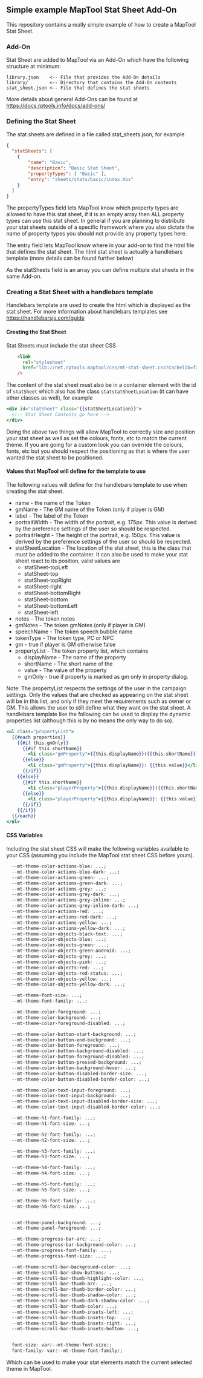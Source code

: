 ## Simple example MapTool Stat Sheet Add-On
This repository contains a really simple example of how to create a MapTool Stat Sheet.

### Add-On
Stat Sheet are added to MapTool via an Add-On which have the following structure at minimum:

```
library.json    <-- File that provides the Add-On details
library/        <-- Directory that contains the Add-On contents  
stat_sheet.json <-- File that defines the stat sheets
```

More details about general Add-Ons can be found at https://docs.rptools.info/docs/add-ons/


### Defining the Stat Sheet
The stat sheets are defined in a file called stat_sheets.json, for example
```json
{
  "statSheets": [
    { 
        "name": "Basic",
        "description": "Basic Stat Sheet",
        "propertyTypes": [ "Basic" ],
        "entry": "sheets/stats/basic/index.hbs" 
    }
  ]
}
```
The propertyTypes field lets MapTool know which property types are allowed to have this stat sheet, if it is an empty array then ALL property types can use this stat sheet. In general if you are planning to distribute your stat sheets outside of a specific framework where you also dictate the name of property types you should not provide any property types here.

The entry field lets MapTool know where in your add-on to find the html file that defines the stat sheet. The html stat sheet is actually a handlebars template (more details can be found further below)

As the statSheets field is an array you can define multiple stat sheets in the same Add-on.

### Creating a Stat Sheet with a handlebars template
Handlebars template are used to create the html which is displayed as the stat sheet. For more information about handlebars templates see https://handlebarsjs.com/guide

#### Creating the Stat Sheet
Stat Sheets must include the stat sheet CSS 
```html
    <link
      rel="stylesheet"
      href="lib://net.rptools.maptool/css/mt-stat-sheet.css?cachelib=false"
    />
```
The content of the stat sheet must also be in a container element with the id of `statSheet` which also has the class `statstatSheetLocation` (it can have other classes as well), for example
```handlebars
<div id="statSheet" class="{{statSheetLocation}}">
  <!-- Stat Sheet Contents go here -->
</div>
```

Doing the above two things will allow MapTool to correctly size and position your stat sheet as well as set the colours, fonts, etc to match the current theme. If you are going for a custom look you can override the colours, fonts, etc but you should respect the positioning as that is where the user wanted the stat sheet to be positioned.



#### Values that MapTool will define for the template to use
The following values will define for the handlebars template to use when creating the stat sheet.
- name - the name of the Token
- gmName - The GM name of the Token (only if player is GM)
- label - The label of the Token
- portraitWidth - The width of the portrait, e.g. 175px. This value is derived by the preference settings of the user so should be respected.
- portraitHeight - The height of the portrait, e.g. 150px. This value is derived by the preference settings of the user so should be respected.
- statSheetLocation - The location of the stat sheet, this is the class that must be added to the container. It can also be used to make your stat sheet react to its position, valid values are
  - statSheet-topLeft
  - statSheet-top
  - statSheet-topRight
  - statSheet-right
  - statSheet-bottomRight
  - statSheet-bottom
  - statSheet-bottomLeft
  - statSheet-left
- notes - The token notes
- gmNotes - The token gmNotes (only if player is GM)
- speechName - The token speech bubble name
- tokenType - The token type, PC or NPC
- gm - true if player is GM otherwise false
- propertyList - The token property list, which contains
  - displayName - The name of the property
  - shortName - The short name of the
  - value - The value of the property
  - gmOnly - true if property is marked as gm only in property dialog.

Note: The propertyList respects the settings of the user in the campaign settings. Only the values that are checked as appearing on the stat sheet will be in this list, and only if they meet the requirements such as owner or GM. This allows the user to still define what they want on the stat sheet. A handlebars template like the following can be used to display the dynamic properties list (although this is by no means the only way to do so).
```handlebars
<ul class="propertyList">
  {{#each properties}} 
    {{#if this.gmOnly}}
      {{#if this.shortName}}
        <li class="gmProperty">{{this.displayName}}({{this.shortName}}): {{this.value}}</li>
      {{else}}
        <li class="gmProperty">{{this.displayName}}: {{this.value}}</li>
      {{/if}}
    {{else}}
      {{#if this.shortName}}
        <li class="playerProperty">{{this.displayName}}({{this.shortName}}): {{this.value}}</li>
      {{else}}
        <li class="playerProperty">{{this.displayName}}: {{this.value}}</li>
      {{/if}}
    {{/if}} 
  {{/each}}
</ul>
```

#### CSS Variables
Including the stat sheet CSS will make the following variables available to your CSS (assuming you include the MapTool stat sheet CSS before yours).
```css
  --mt-theme-color-actions-blue: ...;
  --mt-theme-color-actions-blue-dark: ...;
  --mt-theme-color-actions-green: ...;
  --mt-theme-color-actions-green-dark: ...;
  --mt-theme-color-actions-grey: ...;
  --mt-theme-color-actions-grey-dark: ...;
  --mt-theme-color-actions-grey-inline: ...;
  --mt-theme-color-actions-grey-inline-dark: ...;
  --mt-theme-color-actions-red: ...;
  --mt-theme-color-actions-red-dark: ...;
  --mt-theme-color-actions-yellow: ...;
  --mt-theme-color-actions-yellow-dark: ...;
  --mt-theme-color-objects-black-text: ...;
  --mt-theme-color-objects-blue: ...;
  --mt-theme-color-objects-green: ...;
  --mt-theme-color-objects-green-android: ...;
  --mt-theme-color-objects-grey: ...;
  --mt-theme-color-objects-pink: ...;
  --mt-theme-color-objects-red: ...;
  --mt-theme-color-objects-red-status: ...;
  --mt-theme-color-objects-yellow: ...;
  --mt-theme-color-objects-yellow-dark: ...;

  --mt-theme-font-size: ...;
  --mt-theme-font-family: ...;

  --mt-theme-color-foreground: ...;
  --mt-theme-color-background: ...;
  --mt-theme-color-foreground-disabled: ...;

  --mt-theme-color-button-start-background: ...;
  --mt-theme-color-button-end-background: ...;
  --mt-theme-color-button-foreground: ...;
  --mt-theme-color-button-background-disabled: ...;
  --mt-theme-color-button-foreground-disabled: ...;
  --mt-theme-color-button-pressed-background: ...;
  --mt-theme-color-button-background-hover: ...;
  --mt-theme-color-button-disabled-border-size: ...;
  --mt-theme-color-button-disabled-border-color: ...;

  --mt-theme-color-text-input-foreground: ...;
  --mt-theme-color-text-input-background: ...;
  --mt-theme-color-text-input-disabled-border-size: ...;
  --mt-theme-color-text-input-disabled-border-color: ...;

  --mt-theme-h1-font-family: ...;
  --mt-theme-h1-font-size: ...;

  --mt-theme-h2-font-family: ...;
  --mt-theme-h2-font-size: ...;

  --mt-theme-h3-font-family: ...;
  --mt-theme-h3-font-size: ...;

  --mt-theme-h4-font-family: ...;
  --mt-theme-h4-font-size: ...;

  --mt-theme-h5-font-family: ...;
  --mt-theme-h5-font-size: ...;

  --mt-theme-h6-font-family: ...;
  --mt-theme-h6-font-size: ...;


  --mt-theme-panel-background: ...;
  --mt-theme-panel-foreground: ...;

  --mt-theme-progress-bar-arc: ...;
  --mt-theme-progress-bar-background-color: ...;
  --mt-theme-progress-font-family: ...;
  --mt-theme-progress-font-size: ...;

  --mt-theme-scroll-bar-background-color: ...;
  --mt-theme-scroll-bar-show-buttons: ...;
  --mt-theme-scroll-bar-thumb-highlight-color: ...;
  --mt-theme-scroll-bar-thumb-arc: ...;
  --mt-theme-scroll-bar-thumb-border-color: ...;
  --mt-theme-scroll-bar-thumb-shadow-color: ...;
  --mt-theme-scroll-bar-thumb-dark-shadow-color: ...;
  --mt-theme-scroll-bar-thumb-color: ...;
  --mt-theme-scroll-bar-thumb-insets-left: ...;
  --mt-theme-scroll-bar-thumb-insets-top: ...;
  --mt-theme-scroll-bar-thumb-insets-right: ...;
  --mt-theme-scroll-bar-thumb-insets-bottom: ...;


  font-size: var(--mt-theme-font-size);
  font-family: var(--mt-theme-font-family);
  ```
Which can be used to make your stat elements match the current selected theme in MapTool.